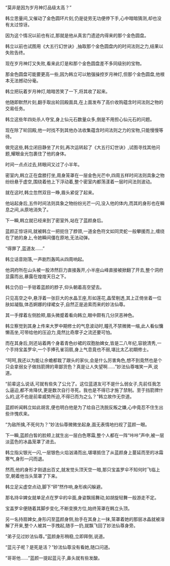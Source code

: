 
“莫非是因为岁月神灯品级太高？”

韩立思量间,又催动了金色圆环片刻,仍是徒劳无功便停下手,心中暗暗猜测,却也没有太过惊讶。

因为这个情况以前也有过,那就是他从真言门遗迹内得来的那个金色圆盘。

韩立以前也试图用《大五行幻世诀》,抽取那个金色圆盘内的时间法则之力,结果以失败告终。

现在岁月神灯又失败,看来此灯是和那个金色圆盘差不多同级别的宝物。

那金色圆盘可能要更高一些,因为韩立可以勉强操控岁月神灯,但那个金色圆盘,他根本无法撼动分毫。

韩立把玩着岁月神灯,暗暗苦笑了一下,将其收了起来。

他随即默然片刻,翻手取出轮回殿面具,在上面发布了高价收购蕴含时间法则之物的交易任务。

韩立这些年四处杀人夺宝,身上仙元石数量众多,倒是不用担心仙元石的问题。

现在除了轮回殿,他一时找不到其他办法收集蕴含时间法则之力的宝物,只能慢慢等待。

做完这些,韩立闭目静坐了片刻,再次运转起了《大五行幻世诀》,试图寻找其他问题,耀眼金光包裹住了他的身体。

时间一点点过去,转眼间又过了小半年。

密室内,韩立正在盘膝打坐,周身笼罩在一层金色光芒中,四周五样时间法则具象之物纷纷悬于虚空,围绕着他上下浮动着,整个密室内都荡漾着一层时间法则波动。

就在这时,韩立忽然双目一睁,眉头紧促了起来。

他站起身后,五件时间法则具象之物纷纷光芒一闪,没入他的体内,而其的身形也在瞬息之间,从原地消失了。

下一瞬,韩立就已经来到了密室外,站在了蓝颜身后。

蓝颜正惊讶间,就被韩立一把扼住了脖颈,一道金色符文如同灵蛇一般攀援而上,缠绕在了她的身上,令她瞬间僵在原地,无法动弹。

“得罪了,蓝道友……”

韩立话音刚落,一声剧烈轰鸣从四周响起。

他洞府所在山头被一股沛然巨力直接轰开,小半座山峰直接被掀翻了开去,整个洞府显露而出,暴露在煌煌天日之下。

韩立仍旧一手钳着蓝颜的脖子,仰头朝着高空望去。

只见高空之中,悬浮着一张巨大的水晶王座,形如莲花,晶莹剔透,其上正倚坐着一位肤如凝脂,体态婀娜的绿裙女子,自然正是追索而来的妙法仙尊。

其一手撑着左侧脸颊,眉头微蹙着看向韩立,眼中颇有几分厌恶神色。

韩立察觉到其身上传来大罗中期修士的气息波动时,瞳孔不禁微微一缩,此人看似慵懒高坐,可带给他的压迫力,竟然比奇摩子之流还要可怕。

而在其身后,则还站着两个身着青色纱裙的双胞胎婢女,皆是二八年纪,容貌清秀,一个手持宝盖罗伞,一个手捧孔雀羽扇,身上气息竟也不弱,堪比太乙初期修士。

“呵呵,我还以为能让佘蟾都栽了跟头的家伙,会是什么厉害角色,想不到竟然也是个只会拿弱女子做挡箭牌的卑鄙货色？真是让人失望啊……”妙法仙尊嗤笑一声,说道。

“前辈这么说话,可就有些失了公允了。这位蓝道友可不是什么弱女子,先前任我怎么逼迫,都不肯降伏,更是数次自行寻死。我也是不得已才施了禁制。至于挡箭牌什么的,这不也是前辈威势所迫,不得已而为之么？”韩立故作无奈道。

蓝颜听闻韩立如此胡言,便也明白他是为了给自己洗脱反叛之嫌,心中竟忍不住生出些许愧疚来。

“为敌所擒,不死何为？”妙法仙尊微微坐起身,面无表情地扫视了蓝颜一眼。

下一瞬,蓝颜白皙的脸颊上就生出一层白色寒霜,整个人都在一阵“咔咔”声中,被一层淡蓝色的冰晶笼罩了进去。

韩立指尖银光一闪,一层银色火焰汹涌而出,堪堪抵住了从蓝颜身上蔓延而至的冰霜寒气,身形一闪而退。

然而,他的身形才刚退出百丈,就发觉头顶天空一暗,那只宝盖罗伞不知何时飞临上空,朝着他当头笼罩了下来。

韩立足尖虚空点动,脚下“砰”然作响,身形疾闪躲避。

那名持伞婢女就单足点在罗伞的伞面,身姿飘摇舞动,如胡旋轻舞一般游走不定。

宝盖罗伞便随着其脚步变化,不断变换方位,始终笼罩在韩立头顶。

另一名持扇婢女,身形闪至蓝颜身侧,抬手在其身上一抹,笼罩着她的那层冰晶就被溶解了开来,整个人被其一手拽起,随手一扔,就飘飞回了妙法仙尊身旁。

“弟子见过妙法仙尊。”蓝颜身形稍稳,立即拜倒,说道。

“蓝元子呢？是死是活？”妙法仙尊没有看她,随口问道。

“哥哥他……”蓝颜一提起蓝元子,鼻头就有些发酸。